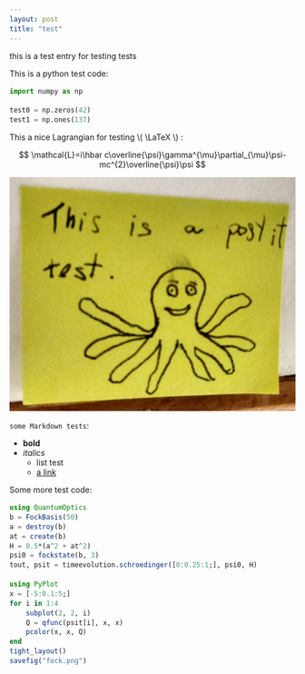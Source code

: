 ```yaml
---
layout: post
title: "test"
---
```


this is a test entry for testing tests

This is a python test code:

```python
import numpy as np

test0 = np.zeros(42)
test1 = np.ones(137)
```

This a nice Lagrangian for testing \\( \LaTeX \\) :

$$ \mathcal{L}=i\hbar c\overline{\psi}\gamma^{\mu}\partial_{\mu}\psi-mc^{2}\overline{\psi}\psi $$

![img test](test.png)

`some Markdown tests`:

- **bold**
- *italics*
  -  list test
  -  [a link](http://pudim.com.br)

Some more test code:

```julia
using QuantumOptics
b = FockBasis(50)
a = destroy(b)
at = create(b)
H = 0.5*(a^2 + at^2)
psi0 = fockstate(b, 3)
tout, psit = timeevolution.schroedinger([0:0.25:1;], psi0, H)

using PyPlot
x = [-5:0.1:5;]
for i in 1:4
    subplot(2, 2, i)
    Q = qfunc(psit[i], x, x)
    pcolor(x, x, Q)
end
tight_layout()
savefig("fock.png")
```
